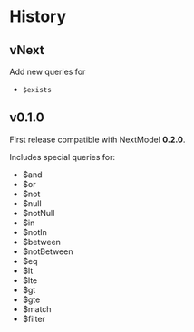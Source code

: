 # History

## vNext

Add new queries for
* `$exists`

## v0.1.0

First release compatible with NextModel **0.2.0**.

Includes special queries for:
* $and
* $or
* $not
* $null
* $notNull
* $in
* $notIn
* $between
* $notBetween
* $eq
* $lt
* $lte
* $gt
* $gte
* $match
* $filter
